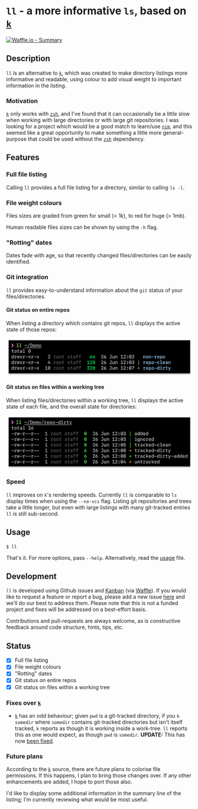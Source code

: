 # `ll` - a more informative `ls`, based on [`k`][1]

[![Waffle.io - Summary](https://badge.waffle.io/03e04bd3c5dd71dd392210b4479adccc.svg?columns=all)](https://waffle.io/OldhamMade/ll)


## Description

`ll` is an alternative to [`k`][1], which was created to make directory listings more informative 
and readable, using colour to add visual weight to important information in the listing.

### Motivation

[`k`][1] only works with [`zsh`][2], and I've found that it can occasionally be a little slow
when working with large directories or with large git repositories. I was looking for a project
which would be a good match to learn/use [`nim`][3], and this seemed like a great opportunity to make 
something a little more general-purpose that could be used without the [`zsh`][2] dependency.

## Features

### Full file listing

Calling `ll` provides a full file listing for a directory, similar to calling `ls -l`.

### File weight colours

Files sizes are graded from green for small (< 1k), to red for huge (> 1mb).

Human readable files sizes can be shown by using the `-h` flag.

### "Rotting" dates

Dates fade with age, so that recently changed files/directories can be easily identified.

### Git integration

`ll` provides easy-to-understand information about the `git` status of your files/directories.

#### Git status on entire repos

When listing a directory which contains git repos, `ll` displays the active state of those repos:

![Image demonstrating repository listing](.images/repos.png)

#### Git status on files within a working tree

When listing files/directories within a working tree, `ll` displays the active state of each file, and the overall state for directories:

![Image demonstrating file listing](.images/status.png)

### Speed

`ll` improves on `k`'s rendering speeds. Currently `ll` is comparable to `ls` display times when using the `--no-vcs` flag. Listing git repositories and trees take a little longer, but even with large listings with many git-tracked entries `ll` is still sub-second.

## Usage

    $ ll
    
That's it. For more options, pass `--help`. Alternatively, read the [usage](src/usage.txt) file.

## Development

`ll` is developed using Github issues and [Kanban][4] (via [Waffle][5]). If you would like to
request a feature or report a bug, please add a new issue [here](https://github.com/OldhamMade/ll/issues)
and we'll do our best to address them. Please note that this is not a funded project and fixes
will be addressed on a best-effort basis.

Contributions and pull-requests are always welcome, as is constructive feedback around 
code structure, hints, tips, etc. 

## Status

- [x] Full file listing
- [x] File weight colours
- [x] "Rotting" dates
- [x] Git status on entire repos
- [x] Git status on files within a working tree

### Fixes over [`k`][1]

* [`k`][1] has an odd behaviour; given `pwd` is a git-tracked directory, if you `k somedir` where `somedir` 
contains git-tracked directories but isn't itself tracked, `k` reports as though it is working inside a 
work-tree. `ll` reports this as one would expect, as though `pwd` is `somedir`. **UPDATE:** This has now
[been fixed](https://github.com/supercrabtree/k/issues/47).

### Future plans

According to the [`k`][1] source, there are future plans to colorise file permissions. If this happens,
I plan to bring those changes over. If any other enhancements are added, I hope to port those also.

I'd like to display some additional information in the summary line of the listing; I'm currently reviewing
what would be most useful.


[1]: https://github.com/supercrabtree/k
[2]: https://en.wikipedia.org/wiki/Z_shell
[3]: https://nim-lang.org
[4]: https://en.wikipedia.org/wiki/Kanban
[5]: https://waffle.io
